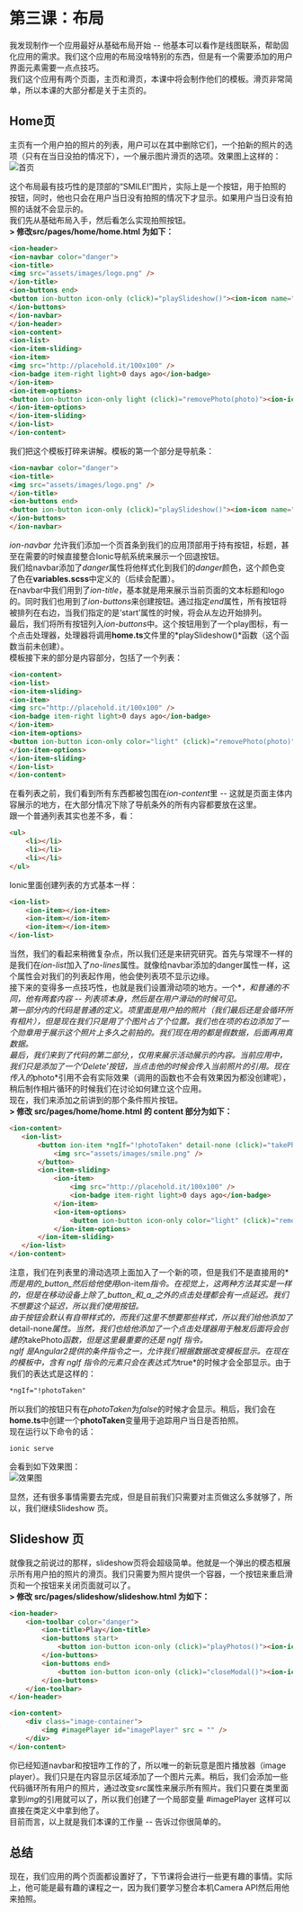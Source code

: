 # 第三课：布局
  
我发现制作一个应用最好从基础布局开始 -- 他基本可以看作是线图联系，帮助固化应用的需求。我们这个应用的布局没啥特别的东西，但是有一个需要添加的用户界面元素需要一点点技巧。  
我们这个应用有两个页面，主页和滑页，本课中将会制作他们的模板。滑页非常简单，所以本课的大部分都是关于主页的。  
  
## Home页
主页有一个用户拍的照片的列表，用户可以在其中删除它们，一个拍新的照片的选项（只有在当日没拍的情况下），一个展示图片滑页的选项。效果图上这样的：  
![首页](/imgs/4.4.1.jpg)  
  
这个布局最有技巧性的是顶部的“SMILE!”图片，实际上是一个按钮，用于拍照的按钮，同时，他也只会在用户当日没有拍照的情况下才显示。如果用户当日没有拍照的话就不会显示的。  
我们先从基础布局入手，然后看怎么实现拍照按钮。  
**> 修改src/pages/home/home.html 为如下：**
```html
<ion-header>
<ion-navbar color="danger">
<ion-title>
<img src="assets/images/logo.png" />
</ion-title>
<ion-buttons end>
<button ion-button icon-only (click)="playSlideshow()"><ion-icon name="play"></ion-icon></button>
</ion-buttons>
</ion-navbar>
</ion-header>
<ion-content>
<ion-list>
<ion-item-sliding>
<ion-item>
<img src="http://placehold.it/100x100" />
<ion-badge item-right light>0 days ago</ion-badge>
</ion-item>
<ion-item-options>
<button ion-button icon-only light (click)="removePhoto(photo)"><ion-icon name="trash"></ion-icon></button>
</ion-item-options>
</ion-item-sliding>
</ion-list>
</ion-content>
```
我们把这个模板打碎来讲解。模板的第一个部分是导航条：
```html
<ion-navbar color="danger">
<ion-title>
<img src="assets/images/logo.png" />
</ion-title>
<ion-buttons end>
<button ion-button icon-only (click)="playSlideshow()"><ion-icon name="play"></ion-icon></button>
</ion-buttons>
</ion-navbar>
```
*ion-navbar* 允许我们添加一个页首条到我们的应用顶部用于持有按钮，标题，甚至在需要的时候直接整合Ionic导航系统来展示一个回退按钮。  
我们给navbar添加了*danger*属性将他样式化到我们的*danger*颜色，这个颜色变了色在**variables.scss**中定义的（后续会配置）。  
在navbar中我们用到了*ion-title*，基本就是用来展示当前页面的文本标题和logo的。同时我们也用到了*ion-buttons*来创建按钮。通过指定*end*属性，所有按钮将被排列在右边，当我们指定的是‘start’属性的时候，将会从左边开始排列。  
最后，我们将所有按钮列入*ion-buttons*中。这个按钮用到了一个play图标，有一个点击处理器，处理器将调用**home.ts**文件里的*playSlideshow()*函数（这个函数当前未创建）。  
模板接下来的部分是内容部分，包括了一个列表：
```html
<ion-content>
<ion-list>
<ion-item-sliding>
<ion-item>
<img src="http://placehold.it/100x100" />
<ion-badge item-right light>0 days ago</ion-badge>
</ion-item>
<ion-item-options>
<button ion-button icon-only color="light" (click)="removePhoto(photo)"><ion-icon name="trash"></ion-icon></button>
</ion-item-options>
</ion-item-sliding>
</ion-list>
</ion-content>
```
在看列表之前，我们看到所有东西都被包围在*ion-content*里 -- 这就是页面主体内容展示的地方，在大部分情况下除了导航条外的所有内容都要放在这里。  
跟一个普通列表其实也差不多，看：
```html
<ul>
    <li></li>
    <li></li>
    <li></li>
</ul>
```
Ionic里面创建列表的方式基本一样：
```html
<ion-list>
    <ion-item></ion-item>
    <ion-item></ion-item>
    <ion-item></ion-item>
</ion-list>
```
 当然，我们的看起来稍微复杂点，所以我们还是来研究研究。首先与常理不一样的是我们在*ion-list*加入了*no-lines*属性。就像给navbar添加的danger属性一样，这个属性会对我们的列表起作用，他会使列表项不显示边缘。  
 接下来的变得多一点技巧性，也就是我们设置滑动项的地方。一个*<ion-sliding-item>*，和普通的*<ion-item>*不同，他有两套内容 -- 列表项本身，然后是*<ion-item-options>*在用户滑动的时候可见。  
 第一部分*<ion-sliding-item>*内的代码是普通的*<ion-item>*定义。项里面是用户拍的照片（我们最后还是会循环所有相片），但是现在我们只是用了个图片占了个位置。我们也在项的右边添加了一个勋章用于展示这个照片上多久之前拍的。我们现在用的都是假数据，后面再用真数据。  
 最后，我们来到了代码的第二部分,*<ion-item-options>*，仅用来展示活动展示的内容。当前应用中，我们只是添加了一个‘Delete’按钮，当点击他的时候会传入当前照片的引用。现在传入的*photo*引用不会有实际效果（调用的函数也不会有效果因为都没创建呢），稍后制作相片循环的时候我们在讨论如何建立这个应用。  
 现在，我们来添加之前讲到的那个条件照片按钮。  
 **> 修改 src/pages/home/home.html 的 content 部分为如下：**
 ```html
<ion-content>
    <ion-list>
        <button ion-item *ngIf="!photoTaken" detail-none (click)="takePhoto()">
            <img src="assets/images/smile.png" />
        </button>
        <ion-item-sliding>
            <ion-item>
                <img src="http://placehold.it/100x100" />
                <ion-badge item-right light>0 days ago</ion-badge>
            </ion-item>
            <ion-item-options>
                <button ion-button icon-only color="light" (click)="removePhoto(photo)"><ion-icon name="trash"></ion-icon></button>
            </ion-item-options>
        </ion-item-sliding>
    </ion-list>
</ion-content>
```
注意，我们在列表里的滑动选项上面加入了一个新的项，但是我们不是直接用的*<ion-item>*而是用的_button_然后给他使用*ion-item*指令。在视觉上，这两种方法其实是一样的，但是在移动设备上除了_button_和_a_之外的点击处理都会有一点延迟。我们不想要这个延迟，所以我们使用按钮。  
由于按钮会默认有自带样式的，而我们这里不想要那些样式，所以我们给他添加了*detail-none*属性。当然，我们也给他添加了一个点击处理器用于触发后面将会创建的*takePhoto*函数，但是这里最重要的还是 ngIf 指令。  
ngIf 是Angular2提供的条件指令之一，允许我们根据数据改变模板显示。在现在的模板中，含有 ngIf 指令的元素只会在表达式为*true*的时候才会全部显示。由于我们的表达式是这样的：
```html
*ngIf="!photoTaken"
```
所以我们的按钮只有在*photoTaken*为*false*的时候才会显示。稍后，我们会在**home.ts**中创建一个**photoTaken**变量用于追踪用户当日是否拍照。  
现在运行以下命令的话：
```shell
ionic serve
```
会看到如下效果图：  
![效果图](/imgs/4.4.2.jpg)  
  
显然，还有很多事情需要去完成，但是目前我们只需要对主页做这么多就够了，所以，我们继续Slideshow 页。  
  
## Slideshow 页
就像我之前说过的那样，slideshow页将会超级简单。他就是一个弹出的模态框展示所有用户拍的照片的滑页。我们只需要为照片提供一个容器，一个按钮来重启滑页和一个按钮来关闭页面就可以了。  
**> 修改 src/pages/slideshow/slideshow.html 为如下：**
```html
<ion-header>
    <ion-toolbar color="danger">
        <ion-title>Play</ion-title>
        <ion-buttons start>
            <button ion-button icon-only (click)="playPhotos()"><ion-icon name="refresh"></ion-icon></button>
        </ion-buttons>
        <ion-buttons end>
            <button ion-button icon-only (click)="closeModal()"><ion-icon name="close"></ion-icon></button>
        </ion-buttons>
    </ion-toolbar>
</ion-header>

<ion-content>
    <div class="image-container">
        <img #imagePlayer id="imagePlayer" src = "" />
    </div>
</ion-content>
```
你已经知道navbar和按钮咋工作的了，所以唯一的新玩意是图片播放器（image player）。我们只是在内容显示区域添加了一个图片元素。稍后，我们会添加一些代码循环所有用户的照片，通过改变*src*属性来展示所有照片。我们只要在类里面拿到*img*的引用就可以了，所以我们创建了一个局部变量 #imagePlayer 这样可以直接在类定义中拿到他了。  
目前而言，以上就是我们本课的工作量 -- 告诉过你很简单的。  
  
## 总结
现在，我们应用的两个页面都设置好了，下节课将会进行一些更有趣的事情。实际上，他可能是最有趣的课程之一，因为我们要学习整合本机Camera API然后用他来拍照。